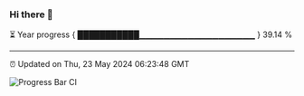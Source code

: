 ### Hi there 👋

⏳ Year progress { ███████████▁▁▁▁▁▁▁▁▁▁▁▁▁▁▁▁▁▁▁ } 39.14 %

---

⏰ Updated on Thu, 23 May 2024 06:23:48 GMT

![Progress Bar CI](https://github.com/liununu/liununu/workflows/Progress%20Bar%20CI/badge.svg)

